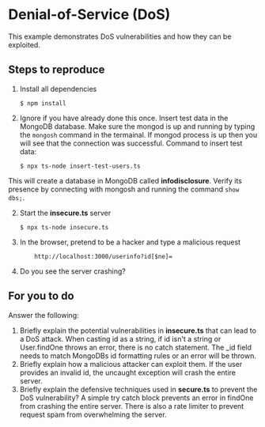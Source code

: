 # Denial-of-Service (DoS)

This example demonstrates DoS vulnerabilities and how they can be exploited.

## Steps to reproduce

1. Install all dependencies

    `$ npm install`

2. Ignore if you have already done this once. Insert test data in the MongoDB database. Make sure the mongod is up and running by typing the `mongosh` command in the termainal. If mongod process is up then you will see that the connection was successful. Command to insert test data:

    `$ npx ts-node insert-test-users.ts`

This will create a database in MongoDB called __infodisclosure__. Verify its presence by connecting with mongosh and running the command `show dbs;`.

2. Start the **insecure.ts** server

    `$ npx ts-node insecure.ts`

3. In the browser, pretend to be a hacker and type a malicious request

    ```
        http://localhost:3000/userinfo?id[$ne]=
    ```

4. Do you see the server crashing?

## For you to do

Answer the following:

1. Briefly explain the potential vulnerabilities in **insecure.ts** that can lead to a DoS attack.
When casting id as a string, if id isn't a string or User.findOne throws an error, there is no catch statement. The _id field needs to match MongoDBs id formatting rules or an error will be thrown.
2. Briefly explain how a malicious attacker can exploit them.
If the user provides an invalid id, the uncaught exception will crash the entire server.
3. Briefly explain the defensive techniques used in **secure.ts** to prevent the DoS vulnerability?
A simple try catch block prevents an error in findOne from crashing the entire server. There is also a rate limiter to prevent request spam from overwhelming the server.